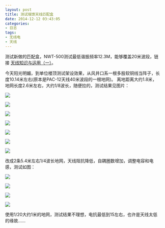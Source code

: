 ```yaml
---
layout: post
title: 测试端馈天线匹配盒
date: 2014-12-12 03:43:05
categories:
- 日志
tags:
- 无线电
- 天线
---
```


测试新做的匹配盒，NWT-500测试最低谐振频率12.3M，能够覆盖20米波段，链接 [天线知识与运用（一）](http://xwlogic.github.io/2014/11/ANT-1/)。

今天阳光明媚，到单位楼顶测试架设效果，从风井口系一根多股软铜线当阵子，长度10.14米左右(原本是PAC-12天线40米波段的一根地网)。
离地距离大约1.8米，地网长度2.6米左右，大约1/8波长，随便拉的，测试结果见图片：


![](http://i1328.photobucket.com/albums/w532/xwlogic/1_zps8ab3f030.jpg)

![](http://i1328.photobucket.com/albums/w532/xwlogic/3_zpsdaf0ad6c.jpg)

![](http://i1328.photobucket.com/albums/w532/xwlogic/2_zpsf28cab02.jpg)

![](http://i1328.photobucket.com/albums/w532/xwlogic/4_zpsfcdd401c.jpg)

![](http://i1328.photobucket.com/albums/w532/xwlogic/5_zpsb5105d61.jpg)

![](http://i1328.photobucket.com/albums/w532/xwlogic/6_zpsf4153f62.jpg)

![](http://i1328.photobucket.com/albums/w532/xwlogic/7_zps71639008.jpg)


改成2条5.4米左右1/4波长地网，天线阻抗降低，自耦圈数增加，调整电容和电感，测试如图：

![](http://i1328.photobucket.com/albums/w532/xwlogic/1_zps3c42c947.jpg)

![](http://i1328.photobucket.com/albums/w532/xwlogic/2_zps3d96030f.jpg)

![](http://i1328.photobucket.com/albums/w532/xwlogic/3_zps4c6ac7fe.jpg)

![](http://i1328.photobucket.com/albums/w532/xwlogic/4_zps5871f416.jpg)


使用1/20大约1米的地网，测试结果不理想，电抗最低到15左右，也许是天线太低的缘故......
